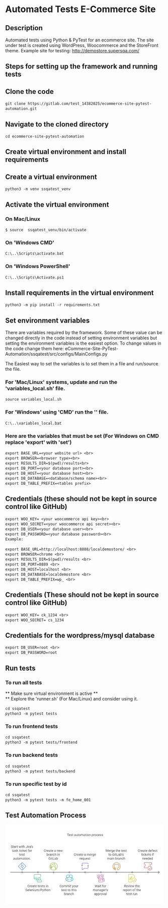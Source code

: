 # Automated Tests E-Commerce Site
## Description
Automated tests using Python & PyTest for an ecommerce site. The site under test is created using WordPress, Woocommerce and the StoreFront theme. Example site for testing: http://demostore.supersqa.com/

## Steps for setting up the framework and running tests
## Clone the code
```commandline
git clone https://gitlab.com/test_14382025/ecommerce-site-pytest-automation.git
```

## Navigate to the cloned directory
```commandline
cd ecommerce-site-pytest-automation
```

## Create virtual environment and install requirements
## Create a virtual environment
```commandline
python3 -m venv ssqatest_venv
```

## Activate the virtual environment
### On Mac/Linux
```commandline
$ source  ssqatest_venv/bin/activate
```

### On 'Windows CMD'
```commandline
C:\..\Scripts\activate.bat
```
### On 'Windows PowerShell'
```commandline
C:\..\Scripts\Activate.ps1
```


## Install requirements in the virtual environment
```commandline
python3 -m pip install -r requirements.txt
```

## Set environment variables
There are variables required by the framework. Some of these value can be changed directly in the code instead of setting environment variables but setting the environment variables is the easiest option. To change values in the code change them here: 
eCommerce-Site-PyTest-Automation/ssqatest/src/configs/MainConfigs.py

The Easiest way to set the variables is to set them in a file and run/source the file.

### For 'Mac/Linux' systems, update and run the 'variables_local.sh' file.
```commandline
source variables_local.sh
```


### For 'Windows' using 'CMD' run the '' file.
```commandline
C:\..\variables_local.bat
```

### Here are the variables that must be set (For Windows on CMD replace 'export' with 'set')
```commandline
export BASE_URL=<your website url> <br>
export BROWSER=<browser type><br>
export RESULTS_DIR=$(pwd)/results<br>
export DB_PORT=<your database port><br>
export DB_HOST=<your database host><br>
export DB_DATABASE=<database/schema name><br>
export DB_TABLE_PREFIX=<tables prefix>
```


## Credentials (these should not be kept in source control like GitHub)
```commandline
export WOO_KEY= <your woocommerce api key><br>
export WOO_SECRET=<your woocommerce api secret><br>
export DB_USER=<your database user><br>
export DB_PASSWORD=<your database password><br>
Example:

export BASE_URL=http://localhost:8888/localdemostore/ <br>
export BROWSER=chrome <br>
export RESULTS_DIR=$(pwd)/results <br>
export DB_PORT=8889 <br>
export DB_HOST=localhost <br>
export DB_DATABASE=localdemostore <br>
export DB_TABLE_PREFIX=wp_ <br>
```

## Credentials (These should not be kept in source control like GitHub)
```commandline
export WOO_KEY= ck_1234 <br>
export WOO_SECRET= cs_1234
```

## Credentials for the wordpress/mysql database
```commandline
export DB_USER=root <br>
export DB_PASSWORD=root
```


## Run tests
### To run all tests
** Make sure virtual environment is active ** <br>
** Explore the 'runner.sh' (For Mac/Linux) and consider using it.

```commandline
cd ssqatest
python3 -m pytest tests
```

### To run frontend tests
```commandline
cd ssqatest
python3 -m pytest tests/frontend
```

### To run backend tests
```commandline
cd ssqatest
python3 -m pytest tests/backend
```

### To run specific test by id
```commandline
cd ssqatest
python3 -m pytest tests -m fe_home_001
```

## Test Automation Process 
![Automation Framework](images/automation_process.jpg)
